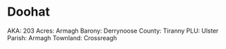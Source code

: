 # Doohat

AKA: 203
Acres: Armagh
Barony: Derrynoose
County: Tiranny
PLU: Ulster
Parish: Armagh
Townland: Crossreagh